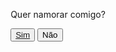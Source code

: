 <html>
    <head>
        <style>
body {
    display: flex;
    justify-content: center;
    align-items: center;
    height: 100vh;
}

a {
    text-decoration: none;
}

.box {
font-size: 20px;
color: white;
height: 250px;
width: 350px;
border-radius: 10px;
background: #191919;
flex-direction: column;
display: flex;
align-items: center;
justify-content: center;
}

.button-container {
display: flex;
justify-content: space-around;
height: 50px;
width: 150px;
}

button{
    height: 30px;
    width: 50px;
    background: white;
    border-radius: 5px;
    color:blueviolet;
    font-weight: 600;
}
        </style>
    </head>
    <body>
        <div class="box">
            <p>Quer namorar comigo?</p>
            <div class="buttons-container">
                <button>
<a href="https://www.tiktok.com/@bs.maju/video/7324517451356556550?is_from_webapp=1&sender_device=pc&web_id=7365580537950832134">Sim</a>
</button>
<button id="no">Não</button>
</div>
</div>
    </body>
    <script>
        let button = document.getElementById('no');
        let height = window.innerHeight - 50;

         button.addEventListener('mouseover', function() {
            button.style.position = "absolute";
            button.style.top = Math.random() *height + "px";
            button.style.left = Math.random() *width + "px";
        

         })
    </script>
</html>
